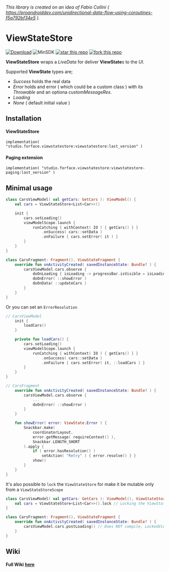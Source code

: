 ###### This library is created on an idea of *Fabio Collini* ( https://proandroiddev.com/unidirectional-data-flow-using-coroutines-f5a792bf34e5 ).

# ViewStateStore

[![Download](https://api.bintray.com/packages/4face/ViewStateStore/studio.forface.viewstatestore/images/download.svg)](https://bintray.com/4face/ViewStateStore/studio.forface.viewstatestore/_latestVersion)  ![MinSDK](https://img.shields.io/badge/MinSDK-14-f44336.svg)  [![star this repo](http://githubbadges.com/star.svg?user=4face-studi0&repo=ViewStateStore&style=flat&color=fff&background=4caf50)](https://github.com/4face-studi0/ViewStateStore)  [![fork this repo](http://githubbadges.com/fork.svg?user=4face-studi0&repo=ViewStateStore&style=flat&color=fff&background=4caf50)](https://github.com/4face-studi0/ViewStateStore/fork)


**ViewStateStore** wraps a *LiveData* for deliver **ViewState**s to the *UI*.

Supported **ViewState** types are;

* *Success* holds the real data
* *Error* holds and error ( which could be a custom class ) with its *Throwable* and an optiona *customMessageRes*.
* *Loading*
* *None* ( default initial value )



## Installation

#### ViewStateStore

`implementation( "studio.forface.viewstatestore:viewstatestore:last_version" )`

#### Paging extension

`implementation( "studio.forface.viewstatestore:viewstatestore-paging:last_version" )`

## Minimal usage
```kotlin
class CarsViewModel( val getCars: GetCars ): ViewModel() {
    val cars = ViewStateStore<List<Car>>()

    init {
        cars.setLoading()
        viewModelScope.launch {
            runCatching { withContext( IO ) { getCars() } }
                .onSuccess( cars::setData )
                .onFailure { cars.setError( it ) }
        }
    }
}

class CarsFragment: Fragment(), ViewStateFragment {
    override fun onActivityCreated( savedInstanceState: Bundle? ) {
        carsViewModel.cars.observe {
            doOnLoading { isLoading -> progressBar.isVisible = isLoading }
            doOnError( ::showError )
            doOnData( ::updateCars )
        }
    }
}
```
Or you can set an `ErrorResolution`

```kotlin
// CarsViewModel
    init {
        loadCars()
    }

    private fun loadCars() {
        cars.setLoading()
        viewModelScope.launch {
            runCatching { withContext( IO ) { getCars() } }
                .onSuccess( cars::setData )
                .onFailure { cars.setError( it, ::loadCars ) }
        }
    }
}

// CarsFragment
    override fun onActivityCreated( savedInstanceState: Bundle? ) {
        carsViewModel.cars.observe {
            ...
            doOnError( ::showError )
        }
    }

    fun showError( error: ViewState.Error ) {
        Snackbar.make( 
            coordinatorLayout,
            error.getMessage( requireContext() ),
            Snackbar.LENGTH_SHORT
        ).apply { 
            if ( error.hasResolution() )
                setAction( "Retry" ) { error.resolve() } }
            show()
        }
    }
}
```



It's also possible to `lock` the `ViewStateStore` for make it be mutable only from a `ViewStateStoreScope`

```kotlin
class CarsViewModel( val getCars: GetCars ): ViewModel(), ViewStateStoreScope {
    val cars = ViewStateStore<List<Car>>().lock // Locking the ViewStateStore
}

class CarsFragment: Fragment(), ViewStateFragment {
    override fun onActivityCreated( savedInstanceState: Bundle? ) {
        carsViewModel.cars.postLoading() // Does NOT compile, LockedViewStateStore.postLoading not resolved
    }
}
```

## Wiki

#### Full Wiki [here](https://github.com/4face-studi0/ViewStateStore/wiki)
